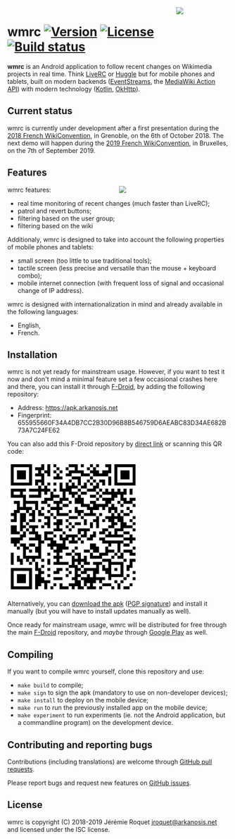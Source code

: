 <img src="https://upload.wikimedia.org/wikipedia/commons/thumb/c/c8/Wmrc_logo.svg/1182px-Wmrc_logo.svg.png" align="right" width="120px">

# wmrc [![Version](https://img.shields.io/badge/version-v0.1.0--dev-orange.svg)](https://semver.org/spec/v2.0.0.html) [![License](https://img.shields.io/badge/license-ISC-blue.svg)](/LICENSE) [![Build status](https://travis-ci.org/Arkanosis/wmrc.svg?branch=master)](https://travis-ci.org/Arkanosis/wmrc)

**wmrc** is an Android application to follow recent changes on Wikimedia projects in real time. Think [LiveRC](https://fr.wikipedia.org/wiki/Wikip%C3%A9dia:LiveRC/Documentation/fr) or [Huggle](https://en.wikipedia.org/wiki/Wikipedia:Huggle) but for mobile phones and tablets, built on modern backends ([EventStreams](https://wikitech.wikimedia.org/wiki/EventStreams), the [MediaWiki Action API](https://www.mediawiki.org/wiki/API:Main_page)) with modern technology ([Kotlin](https://kotlinlang.org/), [OkHttp](http://square.github.io/okhttp/)).

## Current status

wmrc is currently under development after a first presentation during the [2018 French WikiConvention](https://meta.wikimedia.org/wiki/WikiConvention_francophone/2018), in Grenoble, on the 6th of October 2018. The next demo will happen during the [2019 French WikiConvention](https://meta.wikimedia.org/wiki/WikiConvention_francophone/2019), in Bruxelles, on the 7th of September 2019.

## Features

<img src="https://upload.wikimedia.org/wikipedia/commons/8/86/Wmrc_0.1.0-dev.1.png" align="right" width="250px">

wmrc features:
 * real time monitoring of recent changes (much faster than LiveRC);
 * patrol and revert buttons;
 * filtering based on the user group;
 * filtering based on the wiki
 
Additionaly, wmrc is designed to take into account the following properties of mobile phones and tablets:
 * small screen (too little to use traditional tools);
 * tactile screen (less precise and versatile than the mouse + keyboard combo);
 * mobile internet connection (with frequent loss of signal and occasional change of IP address).
 
wmrc is designed with internationalization in mind and already available in the following languages:
 * English,
 * French.

## Installation

wmrc is not yet ready for mainstream usage. However, if you want to test it now and don't mind a minimal feature set a few occasional crashes here and there, you can install it through [F-Droid](https://f-droid.org/), by adding the following repository:

 * Address: https://apk.arkanosis.net
 * Fingerprint: 655955660F34A4DB7CC2B30D96B8B546759D6AEABC83D34AE682B73A7C24FE62
 
You can also add this F-Droid repository by [direct link](https://apk.arkanosis.net/fdroid/repo?fingerprint=655955660F34A4DB7CC2B30D96B8B546759D6AEABC83D34AE682B73A7C24FE62) or scanning this QR code:

![wmrc F-Droid repository QR code](/images/fdroid-qr.png?raw=true)
 
Alternatively, you can [download the apk](https://apk.arkanosis.net/fdroid/repo/wmrc.apk) ([PGP signature](https://apk.arkanosis.net/fdroid/repo/wmrc.apk.asc)) and install it manually (but you will have to install updates manually as well).

Once ready for mainstream usage, wmrc will be distributed for free through the main [F-Droid](https://f-droid.org/) repository, and *maybe* through [Google Play](https://play.google.com/store) as well.

## Compiling

If you want to compile wmrc yourself, clone this repository and use:
 * `make build` to compile;
 * `make sign` to sign the apk (mandatory to use on non-developer devices);
 * `make install` to deploy on the mobile device;
 * `make run` to run the previously installed app on the mobile device;
 * `make experiment` to run experiments (ie. not the Android application, but a commandline program) on the development device.

## Contributing and reporting bugs

Contributions (including translations) are welcome through [GitHub pull requests](https://github.com/Arkanosis/wmrc/pulls).

Please report bugs and request new features on [GitHub issues](https://github.com/Arkanosis/wmrc/issues).

## License

wmrc is copyright (C) 2018-2019 Jérémie Roquet <jroquet@arkanosis.net> and licensed under the ISC license.
